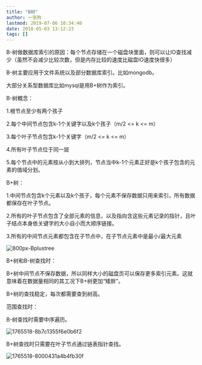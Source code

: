 ```yaml
---
title: "B树"
author: 一张狗
lastmod: 2019-07-06 10:34:40
date: 2018-05-03 13:12:23
tags: []
---
```



B-树做数据库索引的原因：每个节点存储在一个磁盘块里面，则可以让IO查找减少（虽然不会减少比较次数，但是内存比较的速度比磁盘IO速度快很多）

B-树主要应用于文件系统以及部分数据库索引。比如mongodb。

大部分关系型数据库比如mysql是用B+树作为索引。

B-树概念：

1.根节点至少有两个孩子

2.每个中间节点包含k-1个关键字以及k个孩子（m/2 <= k <= m）

3.每个叶子节点包含k-1个关键字（m/2 <= k <= m）

4.所有叶子节点位于同一层

5.每个节点中的元素按从小到大排列，节点当中k-1个元素正好是k个孩子包含的元素的值域分划。

 

B+树：

1.中间节点包含k个元素以及k个孩子，每个元素不保存数据只用来索引，所有数据都保存在叶子节点。

2.所有的叶子节点包含了全部元素的信息，以及指向含这些元素记录的指针，且叶子结点本身依关键字的大小自小而大顺序链接。

3.所有的中间节点元素都包含在子节点中，在子节点元素中是最小/最大元素

![800px-Bplustree](http://yizhanggou.top/imgs/2019/07/800px-Bplustree.png)

 

B+树和B-树查找时：

B+树中间节点不保存数据，所以同样大小的磁盘页可以保存更多索引元素。这就意味着在数据量相同的其工况下B+树更加“矮胖”。

B+树的查找稳定，每次都需要查到树高。

范围查找时：

B-树查找时需要中序遍历。

![1765518-8b7c1355f6e0b6f2](/imgs/2019/07/1765518-8b7c1355f6e0b6f2.jpeg)

B+树查找时只需要在叶子节点通过链表指针查找。

![1765518-8000431a4b4fb30f](/imgs/2019/07/1765518-8000431a4b4fb30f.jpeg)

 


